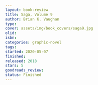 ```yaml
--- 
layout: book-review 
title: Saga, Volume 9 
author: Brian K. Vaughan 
type: 
cover: assets/img/book_covers/saga9.jpg
olid:  
isbn: 
categories: graphic-novel
tags:  
started: 2020-05-07
finished: 
released: 2018
stars: 5
goodreads_review:  
status: Finished
---  
```

